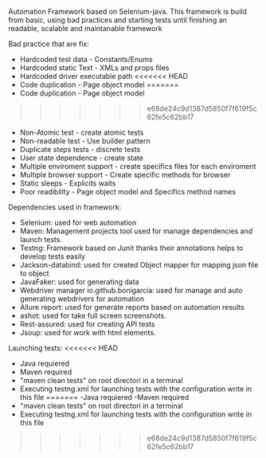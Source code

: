 
Automation Framework based on Selenium-java.
This framework is build from basic, using bad practices and starting tests until finishing an readable, scalable and maintanable framework

Bad practice that are fix:

- Hardcoded test data  -  Constants/Enums
- Hardcoded static Text  - XMLs and props files
- Hardcoded driver executable path
<<<<<<< HEAD
- Code duplication - Page object model
=======
- Code duplication - Page object model 
>>>>>>> e68de24c9d1387d5850f7f619f5c62fe5c62bb17
- Non-Atomic test   -  create atomic tests
- Non-readable test - Use builder pattern
- Duplicate steps tests - discrete tests
- User state dependence - create state
- Multiple enviroment support  - create specifics files for each enviroment
- Multiple browser support  - Create specific methods for browser
- Static sleeps  -  Explicits waits
- Poor readibility  - Page object model and Specifics method names


Dependencies used in framework:

- Selenium: used for web automation
- Maven: Management projects tool used for manage dependencies and launch tests.
- Testng: Framework based on Junit thanks their annotations helps to develop tests easily
- Jackson-databind: used for created Object mapper for mapping json file to object
- JavaFaker: used for generating data
- Webdriver manager io.github.bonigarcia: used for manage and auto generating webdrivers for automation
- Allure report: used for generate reports based on automation results
- ashot: used for take full screen screenshots.
- Rest-assured: used for creating API tests
- Jsoup: used for work with html elements.


Launching tests:
<<<<<<< HEAD
- Java requiered
- Maven required
- "maven clean tests" on root directori in a terminal
- Executing testng.xml for launching tests with the configuration write in this file
=======
-Java requiered
-Maven required
- "maven clean tests" on root directori in a terminal
- Executing testng.xml for launching tests with the configuration write in this file

>>>>>>> e68de24c9d1387d5850f7f619f5c62fe5c62bb17

